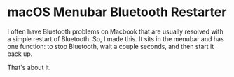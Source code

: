 # macOS Menubar Bluetooth Restarter

I often have Bluetooth problems on Macbook that are usually resolved with a simple restart of Bluetooth. So, I made this. It sits in the menubar and has one function: to stop Bluetooth, wait a couple seconds, and then start it back up.

That's about it.